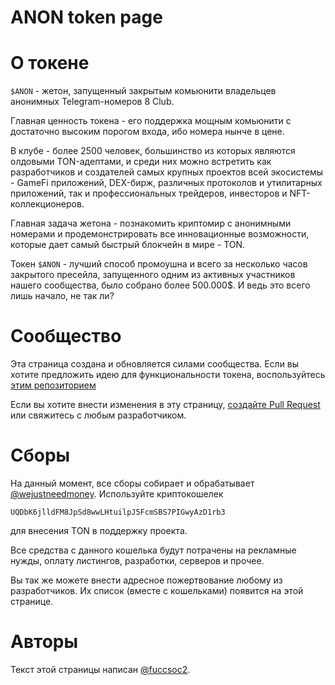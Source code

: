 # ANON token page

# О токене

`$ANON` - жетон, запущенный закрытым комьюнити владельцев анонимных Telegram-номеров 8 Club.

Главная ценность токена - его поддержка мощным комьюнити с достаточно высоким порогом входа, ибо номера нынче в цене.

В клубе - более 2500 человек, большинство из которых являются олдовыми TON-адептами, и среди них можно встретить как разработчиков и создателей самых крупных проектов всей экосистемы - GameFi приложений, DEX-бирж, различных протоколов и утилитарных приложений, так и профессиональных трейдеров, инвесторов и NFT-коллекционеров.

Главная задача жетона - познакомить криптомир с анонимными номерами и продемонстрировать все инновационные возможности, которые дает самый быстрый блокчейн в мире - TON.

Токен `$ANON` - лучший способ промоушна и всего за несколько часов закрытого пресейла, запущенного одним из активных участников нашего сообщества, было собрано более 500.000$. И ведь это всего лишь начало, не так ли?

# Сообщество

Эта страница создана и обновляется силами сообщества. Если вы хотите предложить идею для функциональности токена, воспользуйтесь [этим репозиторием](https://github.com/club8-devs/ideas)

Если вы хотите внести изменения в эту страницу, [создайте Pull Request](https://github.com/club8-devs/club8-devs.github.io/pulls) или свяжитесь с любым разработчиком. 

# Сборы

На данный момент, все сборы собирает и обрабатывает [@wejustneedmoney](https://t.me/wejustneedmoney). Используйте криптокошелек
```
UQDbK6jlldFM8JpSd8wwLHtuilpJ5FcmSBS7PIGwyAzD1rb3
```
для внесения TON в поддержку проекта.

Все средства с данного кошелька будут потрачены на рекламные нужды, оплату листингов, разработки, серверов и прочее.

Вы так же можете внести адресное пожертвование любому из разработчиков. Их список (вместе с кошельками) появится на этой странице.


# Авторы

Текст этой страницы написан [@fuccsoc2](https://t.me/fuccsoc2).

<!-- При редактировании (и желании), внесите свое авторство сюда -->
